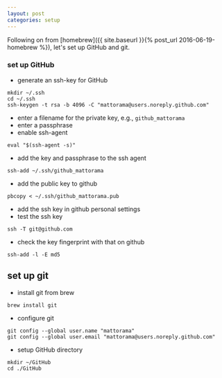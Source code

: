 ```yaml
---
layout: post
categories: setup
---
```

Following on from [homebrew]({{ site.baseurl }}{% post_url 2016-06-19-homebrew %}), let's set up GitHub and git.

### set up GitHub

* generate an ssh-key for GitHub

```
mkdir ~/.ssh
cd ~/.ssh
ssh-keygen -t rsa -b 4096 -C "mattorama@users.noreply.github.com"
```

* enter a filename for the private key, e.g., ```github_mattorama```
* enter a passphrase
* enable ssh-agent

```
eval "$(ssh-agent -s)"
```

* add the key and passphrase to the ssh agent

```
ssh-add ~/.ssh/github_mattorama
```

* add the public key to github

```
pbcopy < ~/.ssh/github_mattorama.pub
```

* add the ssh key in github personal settings
* test the ssh key

```
ssh -T git@github.com
```

* check the key fingerprint with that on github

```
ssh-add -l -E md5
```

## set up git

* install git from brew

```
brew install git
```

* configure git

```
git config --global user.name "mattorama"
git config --global user.email "mattorama@users.noreply.github.com"
```

* setup GitHub directory

```
mkdir ~/GitHub
cd ./GitHub
```
